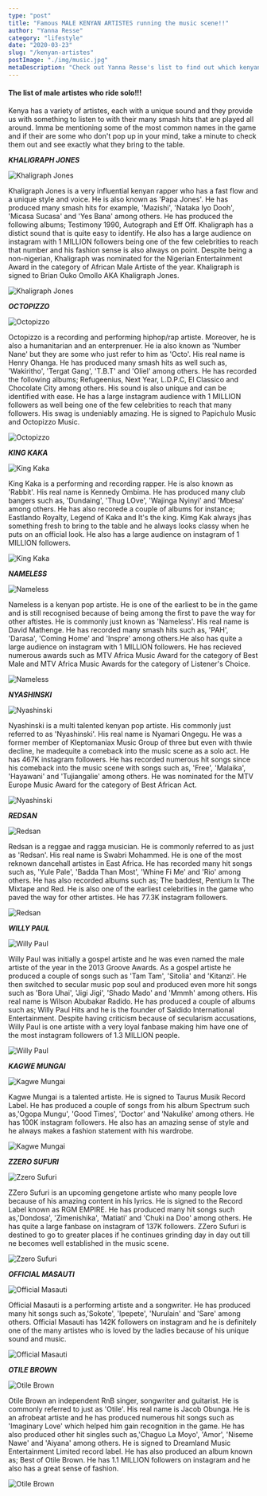 ```yaml
---
type: "post"
title: "Famous MALE KENYAN ARTISTES running the music scene!!"
author: "Yanna Resse"
category: "lifestyle"
date: "2020-03-23"
slug: "/kenyan-artistes"
postImage: "./img/music.jpg"
metaDescription: "Check out Yanna Resse's list to find out which kenyan celebrities run the game."
---
```


#### The list of male artistes who ride solo!!!

Kenya has a variety of artistes, each with a unique sound and they provide us with something to listen to with their many smash hits that are played all around. Imma be mentioning some of the most common names in the game and if their are some who don't pop up in your mind, take a minute to check them out and see exactly what they bring to the table.

_**KHALIGRAPH JONES**_

![Khaligraph Jones](./img/jones.jpg)

Khaligraph Jones is a very influential kenyan rapper who has a fast flow and a unique style and voice. He is also known as 'Papa Jones'. He has produced many smash hits for example, 'Mazishi', 'Nataka Iyo Dooh', 'Micasa Sucasa' and 'Yes Bana' among others. He has produced the following albums; Testimony 1990, Autograph and Eff Off. Khaligraph has a distict sound that is quite easy to identify. He also has a large audience on instagram with 1 MILLION followers being one of the few celebrities to reach that number and his fashion sense is also always on point. Despite being a non-nigerian, Khaligraph was nominated for the Nigerian Entertainment Award in the category of African Male Artiste of the year. Khaligraph is signed to Brian Ouko Omollo AKA Khaligraph Jones.

![Khaligraph Jones](./img/jones2.jpg)

_**OCTOPIZZO**_

![Octopizzo](./img/octo.jpg)

Octopizzo is a recording and performing hiphop/rap artiste. Moreover, he is also a humanitarian and an enterprenuer. He ia also known as 'Number Nane' but they are some who just refer to him as 'Octo'. His real name is Henry Ohanga. He has produced many smash hits as well such as, 'Wakiritho', 'Tergat Gang', 'T.B.T' and 'Oliel' among others. He has recorded the following albums; Refugeenius, Next Year, L.D.P.C, El Classico and Chocolate City among others. His sound is also unique and can be identified with ease. He has a large instagram audience with 1 MILLION followers as well being one of the few celebrities to reach that many followers. His swag is undeniably amazing. He is signed to Papichulo Music and Octopizzo Music.

![Octopizzo](./img/octo2.jpg)

_**KING KAKA**_

![King Kaka](./img/kaka2.jpg)

King Kaka is a performing and recording rapper. He is also known as 'Rabbit'. His real name is Kennedy Ombima. He has produced many club bangers such as, 'Dundaing', 'Thug LOve', 'Wajinga Nyinyi' and 'Mbesa' among others. He has also recorede a couple of albums for instance; Eastlando Royalty, Legend of Kaka and It's the king. Kimg Kak always jhas something fresh to bring to the table and he always looks classy when he puts on an official look. He also has a large audience on instagram of 1 MILLION followers.

![King Kaka](./img/kaka1.jpg)

_**NAMELESS**_

![Nameless](./img/nameless2.jpg)

Nameless is a kenyan pop artiste. He is one of the earliest to be in the game and is still recognised because of being among the first to pave the way for other aftistes. He is commonly just known as 'Nameless'. His real name is David Mathenge. He has recorded many smash hits such as, 'PAH', 'Darasa', 'Coming Home' and 'Inspre' among others.He also has quite a large audience on instagram with 1 MILLION followers. He has recieved numerous awards such as MTV Africa Music Award for the category of Best Male and MTV Africa Music Awards for the category of Listener's Choice.

![Nameless](./img/nameless.jpg)

_**NYASHINSKI**_

![Nyashinski](./img/shinski.jpg)

Nyashinski is a multi talented kenyan pop artiste. His commonly just referred to as 'Nyashinski'. His real name is Nyamari Ongegu. He was a former member of Kleptomaniax Music Group of three but even with thwie decline, he madequite a comeback into the music scene as a solo act. He has 467K instagram followers. He has recorded numerous hit songs since his comeback into the music scene with songs such as, 'Free', 'Malaika', 'Hayawani' and 'Tujiangalie' among others. He was nominated for the MTV Europe Music Award for the category of Best African Act.

![Nyashinski](./img/shinski2.jpg)

_**REDSAN**_

![Redsan](./img/red.jpg)

Redsan is a reggae and ragga musician. He is commonly referred to as just as 'Redsan'. His real name is Swabri Mohammed. He is one of the most reknown dancehall artistes in East Africa. He has recorded many hit songs such as, 'Yule Pale', 'Badda Than Most', 'Whine Fi Me' and 'Rio' among others. He has also recorded albums such as; The baddest, Pentium Ix The Mixtape and Red. He is also one of the earliest celebrities in the game who paved the way for other artistes. He has 77.3K instagram followers.

![Redsan](./img/red2.jpg)

_**WILLY PAUL**_

![Willy Paul](./img/paul2.jpg)

Willy Paul was initially a gospel artiste and he was even named the male artiste of the year in the 2013 Groove Awards. As a gospel artiste he produced a couple of songs such as 'Tam Tam', 'Sitolia' and 'Kitanzi'. He then switched to secular music pop soul and produced even more hit songs such as 'Bora Uhai', 'Jigi Jigi', 'Shado Mado' and 'Mmmh' among others. His real name is Wilson Abubakar Radido. He has produced a couple of albums such as; Willy Paul Hits and he is the founder of Saldido International Entertainment. Despite having criticism because of secularism accusations, Willy Paul is one artiste with a very loyal fanbase making him have one of the most instagram followers of 1.3 MILLION people.

![Willy Paul](./img/paul1.jpg)

_**KAGWE MUNGAI**_

![Kagwe Mungai](./img/kagwe1.jpg)

Kagwe Mungai is a talented artiste. He is signed to Taurus Musik Record Label. He has produced a couple of songs from his album Spectrum such as,'Ogopa Mungu', 'Good Times', 'Doctor' and 'Nakulike' among others. He has 100K instagram followers. He also has an amazing sense of style and he always makes a fashion statement with his wardrobe.

![Kagwe Mungai](./img/kagwe2.jpg)

_**ZZERO SUFURI**_

![Zzero Sufuri](./img/zzero1.jpg)

ZZero Sufuri is an upcoming gengetone artiste who many people love because of his amazing content in his lyrics. He is signed to the Record Label known as RGM EMPIRE. He has produced many hit songs such as,'Dondosa', 'Zimenishika', 'Matiati' and 'Chuki na Doo' among others. He has quite a large fanbase on instagram of 137K followers. ZZero Sufuri is destined to go to greater places if he continues grinding day in day out till ne becomes well established in the music scene.

![Zzero Sufuri](./img/zzero.jpg)

_**OFFICIAL MASAUTI**_

![Official Masauti](./img/masauti.jpg)

Official Masauti is a performing artiste and a songwriter. He has produced many hit songs such as,'Sokote', 'Ipepete', 'Nurulain' and 'Sare' among others. Official Masauti has 142K followers on instagram and he is definitely one of the many artistes who is loved by the ladies because of his unique sound and music.

![Official Masauti](./img/masauti2.jpg)

_**OTILE BROWN**_

![Otile Brown](./img/otile2.jpg)

Otile Brown an independent RnB singer, songwriter and guitarist. He is commonly referred to just as 'Otile'. His real name is Jacob Obunga. He is an afrobeat artiste and he has produced numerous hit songs such as 'Imaginary Love' which helped him gain recognition in the game. He has also produced other hit singles such as,'Chaguo La Moyo', 'Amor', 'Niseme Nawe' and 'Aiyana' among others. He is signed to Dreamland Music Entertainment Limited record label. He has also produced an album known as; Best of Otile Brown. He has 1.1 MILLION followers on instagram and he also has a great sense of fashion.

![Otile Brown](./img/otile.jpg)
